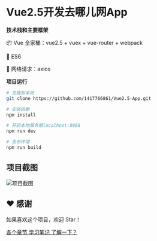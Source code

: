 # Vue2.5开发去哪儿网App
**技术栈和主要框架**

📦 Vue 全家桶：vue2.5 + vuex + vue-router + webpack

📌 ES6

📡 网络请求：axios

 **项目运行**
```bash
# 克隆到本地
git clone https://github.com/1417766861/Vue2.5-App.git

# 安装依赖
npm install

# 开启本地服务器localhost:8088
npm run dev

# 发布环境
npm run build
```
## 项目截图
![项目截图](https://img-blog.csdnimg.cn/20190301210421231.gif)
## ♥️ 感谢

如果喜欢这个项目，欢迎 Star！

[各个章节 学习笔记 了解一下？](https://www.cnblogs.com/donghaoblogs/tag/Vue2.5%E5%BC%80%E5%8F%91%E5%8E%BB%E5%93%AA%E5%84%BF%E7%BD%91App/)
